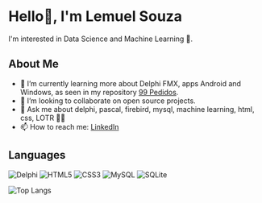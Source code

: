 # Hello👋, I'm Lemuel Souza

I'm interested in Data Science and Machine Learning 🚀. 

## About Me
- 🌱 I’m currently learning more about Delphi FMX, apps Android and Windows, as seen in my repository [99 Pedidos](https://github.com/rocasouza/99pedidos).
- 🫡 I’m looking to collaborate on open source projects.
- 💬 Ask me about delphi, pascal, firebird, mysql, machine learning, html, css, LOTR 🧙‍♂️
- 📫 How to reach me: [LinkedIn](https://www.linkedin.com/in/lemuel-de-souza/)

## Languages
![Delphi](https://img.shields.io/badge/Delphi-CC342D?style=for-the-badge&logo=delphi&logoColor=white) ![HTML5](https://img.shields.io/badge/HTML5-E34F26?style=for-the-badge&logo=html5&logoColor=white) ![CSS3](https://img.shields.io/badge/CSS3-1572B6?style=for-the-badge&logo=css3&logoColor=white) ![MySQL](https://img.shields.io/badge/MySQL-00000F?style=for-the-badge&logo=mysql&logoColor=white) ![SQLite](https://img.shields.io/badge/SQLite-000?style=for-the-badge&logo=sqlite&logoColor=07405E)

![Top Langs](https://github-readme-stats-git-masterrstaa-rickstaa.vercel.app/api/top-langs/?username=rocasouza&layout=compact&bg_color=000&border_color=30A3DC&title_color=E94D5F&text_color=FFF)
